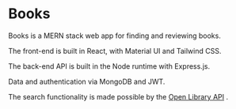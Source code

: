 # Books

Books is a MERN stack web app for finding and reviewing books.

The front-end is built in React, with Material UI and Tailwind CSS.

The back-end API is built in the Node runtime with Express.js.

Data and authentication via MongoDB and JWT.

The search functionality is made possible by the [Open Library API](https://openlibrary.org/) .
